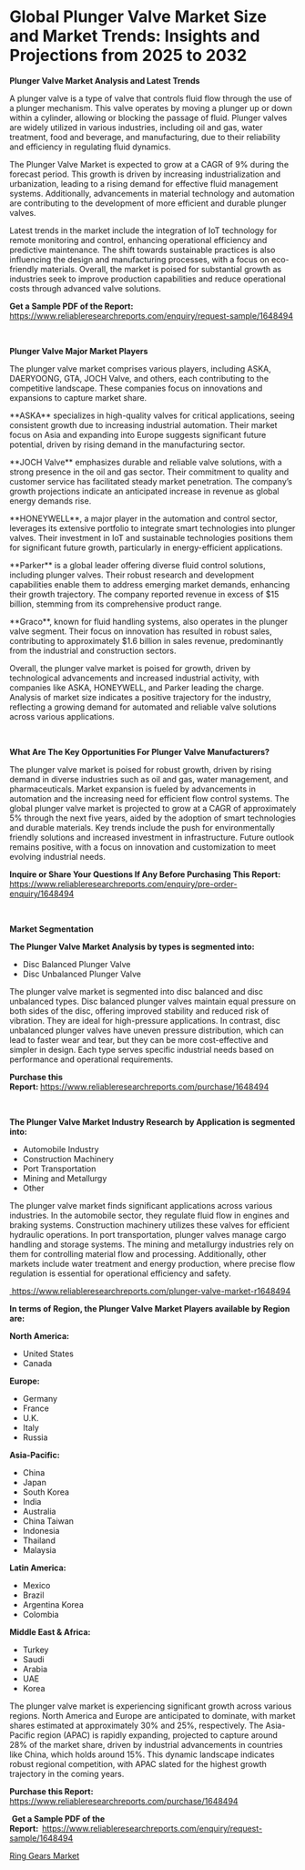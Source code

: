 <p><h1>Global Plunger Valve Market Size and Market Trends: Insights and Projections from 2025 to 2032</h1></p><p><strong>Plunger Valve Market Analysis and Latest Trends</strong></p>
<p><p>A plunger valve is a type of valve that controls fluid flow through the use of a plunger mechanism. This valve operates by moving a plunger up or down within a cylinder, allowing or blocking the passage of fluid. Plunger valves are widely utilized in various industries, including oil and gas, water treatment, food and beverage, and manufacturing, due to their reliability and efficiency in regulating fluid dynamics.</p><p>The Plunger Valve Market is expected to grow at a CAGR of 9% during the forecast period. This growth is driven by increasing industrialization and urbanization, leading to a rising demand for effective fluid management systems. Additionally, advancements in material technology and automation are contributing to the development of more efficient and durable plunger valves.</p><p>Latest trends in the market include the integration of IoT technology for remote monitoring and control, enhancing operational efficiency and predictive maintenance. The shift towards sustainable practices is also influencing the design and manufacturing processes, with a focus on eco-friendly materials. Overall, the market is poised for substantial growth as industries seek to improve production capabilities and reduce operational costs through advanced valve solutions.</p></p>
<p><strong>Get a Sample PDF of the Report:&nbsp;</strong> <a href="https://www.reliableresearchreports.com/enquiry/request-sample/1648494?utm_campaign=3275&utm_medium=2&utm_source=Github&utm_content=ia&utm_term=09042025&utm_id=plunger-valve">https://www.reliableresearchreports.com/enquiry/request-sample/1648494</a></p>
<p>&nbsp;</p>
<p><strong>Plunger Valve Major Market Players</strong></p>
<p><p>The plunger valve market comprises various players, including ASKA, DAERYOONG, GTA, JOCH Valve, and others, each contributing to the competitive landscape. These companies focus on innovations and expansions to capture market share.</p><p>**ASKA** specializes in high-quality valves for critical applications, seeing consistent growth due to increasing industrial automation. Their market focus on Asia and expanding into Europe suggests significant future potential, driven by rising demand in the manufacturing sector.</p><p>**JOCH Valve** emphasizes durable and reliable valve solutions, with a strong presence in the oil and gas sector. Their commitment to quality and customer service has facilitated steady market penetration. The company’s growth projections indicate an anticipated increase in revenue as global energy demands rise.</p><p>**HONEYWELL**, a major player in the automation and control sector, leverages its extensive portfolio to integrate smart technologies into plunger valves. Their investment in IoT and sustainable technologies positions them for significant future growth, particularly in energy-efficient applications.</p><p>**Parker** is a global leader offering diverse fluid control solutions, including plunger valves. Their robust research and development capabilities enable them to address emerging market demands, enhancing their growth trajectory. The company reported revenue in excess of $15 billion, stemming from its comprehensive product range.</p><p>**Graco**, known for fluid handling systems, also operates in the plunger valve segment. Their focus on innovation has resulted in robust sales, contributing to approximately $1.6 billion in sales revenue, predominantly from the industrial and construction sectors.</p><p>Overall, the plunger valve market is poised for growth, driven by technological advancements and increased industrial activity, with companies like ASKA, HONEYWELL, and Parker leading the charge. Analysis of market size indicates a positive trajectory for the industry, reflecting a growing demand for automated and reliable valve solutions across various applications.</p></p>
<p>&nbsp;</p>
<p><strong>What Are The Key Opportunities For Plunger Valve Manufacturers?</strong></p>
<p><p>The plunger valve market is poised for robust growth, driven by rising demand in diverse industries such as oil and gas, water management, and pharmaceuticals. Market expansion is fueled by advancements in automation and the increasing need for efficient flow control systems. The global plunger valve market is projected to grow at a CAGR of approximately 5% through the next five years, aided by the adoption of smart technologies and durable materials. Key trends include the push for environmentally friendly solutions and increased investment in infrastructure. Future outlook remains positive, with a focus on innovation and customization to meet evolving industrial needs.</p></p>
<p><strong>Inquire or Share Your Questions If Any Before Purchasing This Report:</strong> <a href="https://www.reliableresearchreports.com/enquiry/pre-order-enquiry/1648494?utm_campaign=3275&utm_medium=2&utm_source=Github&utm_content=ia&utm_term=09042025&utm_id=plunger-valve">https://www.reliableresearchreports.com/enquiry/pre-order-enquiry/1648494</a></p>
<p>&nbsp;</p>
<p><strong>Market Segmentation</strong></p>
<p><strong>The Plunger Valve Market Analysis by types is segmented into:</strong></p>
<p><ul><li>Disc Balanced Plunger Valve</li><li>Disc Unbalanced Plunger Valve</li></ul></p>
<p><p>The plunger valve market is segmented into disc balanced and disc unbalanced types. Disc balanced plunger valves maintain equal pressure on both sides of the disc, offering improved stability and reduced risk of vibration. They are ideal for high-pressure applications. In contrast, disc unbalanced plunger valves have uneven pressure distribution, which can lead to faster wear and tear, but they can be more cost-effective and simpler in design. Each type serves specific industrial needs based on performance and operational requirements.</p></p>
<p><strong>Purchase this Report:&nbsp;</strong><a href="https://www.reliableresearchreports.com/purchase/1648494?utm_campaign=3275&utm_medium=2&utm_source=Github&utm_content=ia&utm_term=09042025&utm_id=plunger-valve">https://www.reliableresearchreports.com/purchase/1648494</a></p>
<p>&nbsp;</p>
<p><strong>The Plunger Valve Market Industry Research by Application is segmented into:</strong></p>
<p><ul><li>Automobile Industry</li><li>Construction Machinery</li><li>Port Transportation</li><li>Mining and Metallurgy</li><li>Other</li></ul></p>
<p><p>The plunger valve market finds significant applications across various industries. In the automobile sector, they regulate fluid flow in engines and braking systems. Construction machinery utilizes these valves for efficient hydraulic operations. In port transportation, plunger valves manage cargo handling and storage systems. The mining and metallurgy industries rely on them for controlling material flow and processing. Additionally, other markets include water treatment and energy production, where precise flow regulation is essential for operational efficiency and safety.</p></p>
<p><a href="https://www.reliableresearchreports.com/plunger-valve-market-r1648494?utm_campaign=3275&utm_medium=2&utm_source=Github&utm_content=ia&utm_term=09042025&utm_id=plunger-valve">&nbsp;https://www.reliableresearchreports.com/plunger-valve-market-r1648494</a></p>
<p><strong>In terms of Region, the Plunger Valve Market Players available by Region are:</strong></p>
<p>
    <p> <strong> North America: </strong>
        <ul>
            <li>United States</li>
            <li>Canada</li>
        </ul>
        </p> 
    <p> <strong> Europe: </strong>
        <ul>
            <li>Germany</li>
            <li>France</li>
            <li>U.K.</li>
            <li>Italy</li>
            <li>Russia</li>
        </ul>
        </p> 
    <p> <strong> Asia-Pacific: </strong>
        <ul>
            <li>China</li>
            <li>Japan</li>
            <li>South Korea</li>
            <li>India</li>
            <li>Australia</li>
            <li>China Taiwan</li>
            <li>Indonesia</li>
            <li>Thailand</li>
            <li>Malaysia</li>
        </ul>
        </p> 
    <p> <strong> Latin America: </strong>
        <ul>
            <li>Mexico</li>
            <li>Brazil</li>
            <li>Argentina Korea</li>
            <li>Colombia</li>
        </ul>
        </p> 
    <p> <strong> Middle East & Africa: </strong>
        <ul>
            <li>Turkey</li>
            <li>Saudi</li>
            <li>Arabia</li>
            <li>UAE</li>
            <li>Korea</li>
        </ul>
    </p>
    </p>
<p><p>The plunger valve market is experiencing significant growth across various regions. North America and Europe are anticipated to dominate, with market shares estimated at approximately 30% and 25%, respectively. The Asia-Pacific region (APAC) is rapidly expanding, projected to capture around 28% of the market share, driven by industrial advancements in countries like China, which holds around 15%. This dynamic landscape indicates robust regional competition, with APAC slated for the highest growth trajectory in the coming years.</p></p>
<p><strong>Purchase this Report: </strong><a href="https://www.reliableresearchreports.com/purchase/1648494?utm_campaign=3275&utm_medium=2&utm_source=Github&utm_content=ia&utm_term=09042025&utm_id=plunger-valve">https://www.reliableresearchreports.com/purchase/1648494</a></p>
<p>&nbsp;<strong>Get a Sample PDF of the Report:&nbsp;&nbsp;</strong><a href="https://www.reliableresearchreports.com/enquiry/request-sample/1648494?utm_campaign=3275&utm_medium=2&utm_source=Github&utm_content=ia&utm_term=09042025&utm_id=plunger-valve">https://www.reliableresearchreports.com/enquiry/request-sample/1648494</a></p>
<p><strong></strong></p>
<p><p><a href="https://github.com/NargisHussain75/Market-Research-Report-List-2/blob/main/ring-gears-market.md?utm_campaign=3275&utm_medium=2&utm_source=Github&utm_content=ia&utm_term=09042025&utm_id=plunger-valve">Ring Gears Market</a></p></p>
